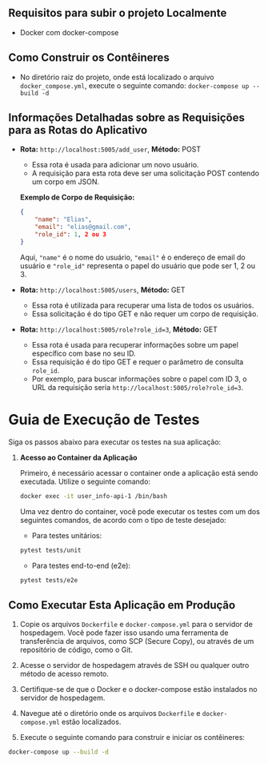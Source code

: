 ## Requisitos para subir o projeto Localmente
* Docker com docker-compose

## Como Construir os Contêineres
* No diretório raiz do projeto, onde está localizado o arquivo `docker_compose.yml`, execute o seguinte comando: `docker-compose up --build -d`

## Informações Detalhadas sobre as Requisições para as Rotas do Aplicativo

* **Rota:** `http://localhost:5005/add_user`, **Método:** POST
    * Essa rota é usada para adicionar um novo usuário. 
    * A requisição para esta rota deve ser uma solicitação POST contendo um corpo em JSON. 

    **Exemplo de Corpo de Requisição:**
    ```json
    {
        "name": "Elias",
        "email": "elias@gmail.com",
        "role_id": 1, 2 ou 3 
    }
    ```
    Aqui, `"name"` é o nome do usuário, `"email"` é o endereço de email do usuário e `"role_id"` representa o papel do usuário que pode ser 1, 2 ou 3.

* **Rota:** `http://localhost:5005/users`, **Método:** GET
    * Essa rota é utilizada para recuperar uma lista de todos os usuários.
    * Essa solicitação é do tipo GET e não requer um corpo de requisição.

* **Rota:** `http://localhost:5005/role?role_id=3`, **Método:** GET
    * Essa rota é usada para recuperar informações sobre um papel específico com base no seu ID.
    * Essa requisição é do tipo GET e requer o parâmetro de consulta `role_id`. 
    * Por exemplo, para buscar informações sobre o papel com ID 3, o URL da requisição seria `http://localhost:5005/role?role_id=3`.

# Guia de Execução de Testes

Siga os passos abaixo para executar os testes na sua aplicação:

1. **Acesso ao Container da Aplicação**

    Primeiro, é necessário acessar o container onde a aplicação está sendo executada. Utilize o seguinte comando:

    ```sh
    docker exec -it user_info-api-1 /bin/bash
    ```

    Uma vez dentro do container, você pode executar os testes com um dos seguintes comandos, de acordo com o tipo de teste desejado:

    - Para testes unitários:

    ```sh
    pytest tests/unit
    ```

    - Para testes end-to-end (e2e):

    ```sh
    pytest tests/e2e
    ```

## Como Executar Esta Aplicação em Produção

1. Copie os arquivos `Dockerfile` e `docker-compose.yml` para o servidor de hospedagem. Você pode fazer isso usando uma ferramenta de transferência de arquivos, como SCP (Secure Copy), ou através de um repositório de código, como o Git.

2. Acesse o servidor de hospedagem através de SSH ou qualquer outro método de acesso remoto.

3. Certifique-se de que o Docker e o docker-compose estão instalados no servidor de hospedagem.

4. Navegue até o diretório onde os arquivos `Dockerfile` e `docker-compose.yml` estão localizados.

5. Execute o seguinte comando para construir e iniciar os contêineres:

```sh
docker-compose up --build -d
```